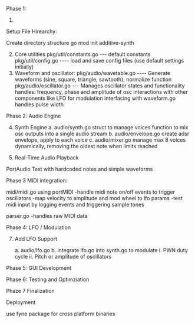 


Phase 1:

1.
Setup File Hirearchy:

Create directory structure
go mod init additive-synth

2. Core utilities
	pkg/util/constants.go    --- default constants
	pkg/util/config.go       ---- load and save config files (use default settings initially)
3. Waveform and oscillator:
	pkg/audio/wavetable.go ---- Generate waveforms (sine, square, triangle, sawtooth), normalize function
	pkg/audio/oscillator.go ---  Manages oscillator states and functionality
					handles: frequency, phase and amplitude of osc
					interactions with other components like LFO for modulation
					interfacing with waveform.go
					handles pulse width 


Phase 2: Audio Engine

4. Synth Engine
	a. audio/synth.go
		struct to manage voices
		function to mix osc outputs into a single audio stream
	b. audio/envelope.go
		create adsr envelope, apply to each voice
	c. audio/mixer.go
		manage max 8 voices dynamically, removing the oldest note when limits reached

5. Real-Time Audio Playback

PortAudio 
Test with hardcoded notes and simple waveforms


Phase 3 MIDI integration:

midi/midi.go using portMIDI
	-handle midi note on/off events to trigger oscillators
	-map velocity to amplitude and mod wheel to lfo params
	-test midi input by logging events and triggering sample tones

parser.go
	-handles raw MIDI data 


Phase 4: LFO / Modulation

7. Add LFO Support

	a. audio/lfo.go 
	b. integrate lfo.go into synth.go to modulate
		i. PWN duty cycle
		ii. Pitch or amplitude of oscillators


Phase 5: GUI Development


Phase 6: Testing and Optimziation

Phaze 7 Finalization

Deployment


use fyne package for cross platform binaries
	



